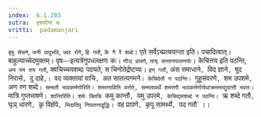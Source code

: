 ```yaml
---
index:  6.1.203
sutra:  वृषादीनां च
vritti:  padamanjari
---
```


`वृषु सेचने`, `जनी प्रादुर्भावे`, `ज्वर रोगे`, `हि गतौ`, `कै गै रै शब्दे`। एते सर्वेऽच्प्रत्ययान्ता इति। पचादित्वात्। बाहुल्याच्चेदमुक्तम्। वृषः--इत्यत्रेगुपधलक्षणः कः। `णीञ् प्रापणे`, `तायृ सन्तानपालनयोः`। केचित्तय इति पठन्ति, `अय पय तय गतौ`, क्वचिच्चयशब्दः पठ्यते, स चिनोतेर्द्रष्टव्यः। `इण् गतौ`, अंस समाधाने`, `विद ज्ञाने`, `षूद निरासे`, `दु दाहे`,। `वद व्यक्तायां वाचि`, `अत सातत्यगमने`। केचिदेतौ न पठन्ति। `गुहूसंवरणे`, `शम उपशमे`, `अण रण शब्दे`।
	सम्मतौ भावकर्मणोरिति। शमरणाविति वर्त्तते, सम्मतावर्थे शमरणौ भावकर्मणोर्यथाक्रममाद्युदात्तौ भवतः। `मात्रि गुप्तभाषणे`। शान्तिरिति। शमेः क्तिचि `कमु कान्तौ`, `यमु उपरमे`, केचिद्यमशब्दं न पठन्ति।
	`ऋ शब्दे गतौ`, `घृञ् धारणे`, `कृ़ विक्षेपे`, भिदादिपु निपातनाद्वृद्धिः। `वह प्रापणे`, `कृपू सामर्थ्ये`, `पद गतौ` ।।


